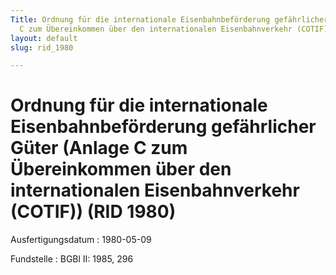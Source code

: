 ```yaml
---
Title: Ordnung für die internationale Eisenbahnbeförderung gefährlicher Güter (Anlage
  C zum Übereinkommen über den internationalen Eisenbahnverkehr (COTIF))
layout: default
slug: rid_1980

---
```


# Ordnung für die internationale Eisenbahnbeförderung gefährlicher Güter (Anlage C zum Übereinkommen über den internationalen Eisenbahnverkehr (COTIF)) (RID 1980)

Ausfertigungsdatum
:   1980-05-09

Fundstelle
:   BGBl II: 1985, 296

